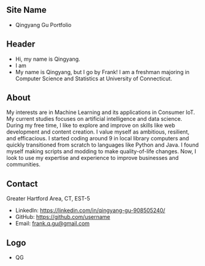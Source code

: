 ## Site Name
- Qingyang Gu Portfolio

## Header
- Hi, my name is Qingyang. 
- I am
- My name is Qingyang, but I go by Frank! I am a freshman majoring in Computer Science and Statistics at University of Connecticut. 

## About
My interests are in Machine Learning and its applications in Consumer IoT. My current studies focuses on artificial intelligence and data science. During my free time, I like to explore and improve on skills like web development and content creation. I value myself as ambitious, resilient, and efficacious. I started coding around 9 in local library computers and quickly transitioned from scratch to languages like Python and Java. I found myself making scripts and modding to make quality-of-life changes. Now, I look to use my expertise and experience to improve businesses and communities.
## Contact
Greater Hartford Area, CT, EST-5
- LinkedIn: https://linkedin.com/in/qingyang-gu-908505240/
- GitHub: https://github.com/username
- Email: frank.q.gu@gmail.com

## Logo
- QG